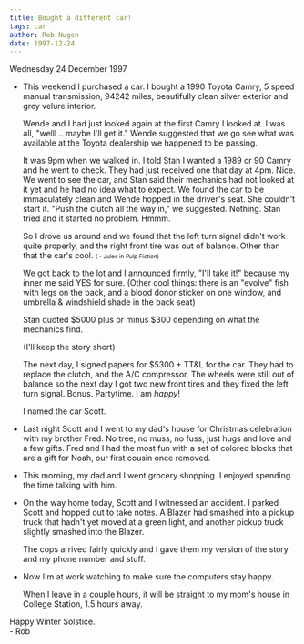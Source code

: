 ```yaml
---
title: Bought a different car!
tags: car
author: Rob Nugen
date: 1997-12-24
---
```


<p class=date>Wednesday 24 December 1997</p>

<ul>
<li>
This weekend I purchased a car.  I bought a 1990 Toyota Camry, 5 speed manual transmission, 94242 miles, beautifully clean silver exterior and grey velure interior.
<p>
Wende and I had just looked again at the first Camry I looked at.  I was all, "welll ..  maybe I'll get it."  Wende suggested that we go see what was available at the Toyota dealership we happened to be passing.
<p>
It was 9pm when we walked in. I told Stan I wanted a 1989 or 90 Camry and he went to check.  They had just received one that day at 4pm. Nice.<br>
We went to see the car, and Stan said their mechanics had not looked at it yet and he had no idea what to expect.  We found the car to be immaculately clean and Wende hopped in the driver's seat.  She couldn't start it.  "Push the clutch all the way in," we suggested. Nothing. Stan tried and it started no problem.  Hmmm.
<p>
So I drove us around and we found that the left turn signal didn't work quite properly, and the right front tire was out of balance.  Other than that the car's cool. <font size=-2>( - Jules in <em>Pulp Fiction</em>)</font>
<p>
We got back to the lot and I announced firmly, "I'll take it!" because my inner me said YES for sure. (Other cool things: there is an "evolve" fish with legs on the back, and a blood donor sticker on one window, and umbrella & windshield shade in the back seat)
<p>
Stan quoted $5000 plus or minus $300 depending on what the mechanics find.
<p>
(I'll keep the story short)
<p>
The next day, I signed papers for $5300 + TT&L for the car.  They had to replace the clutch, and the A/C compressor.  The wheels were still out of balance so the next day I got two new front tires and they fixed the left turn signal. Bonus. Partytime.  I am <em>happy</em>!
<p>
I named the car Scott.
</li>
<p>
<li>
Last night Scott and I went to my dad's house for Christmas celebration with my brother Fred. No tree, no muss, no fuss, just hugs and love and a few gifts.  Fred and I had the most fun with a set of colored blocks that are a gift for Noah, our first cousin once removed.
</li>
<p>
<li>
This morning, my dad and I went grocery shopping. I enjoyed spending the time talking with him.
</li>
<p>
<li>
On the way home today, Scott and I witnessed an accident. I parked Scott and hopped out to take notes. A Blazer had smashed into a pickup truck that hadn't yet moved at a green light, and another pickup truck slightly smashed into the Blazer.
<p>
The cops arrived fairly quickly and I gave them my version of the story and my phone number and stuff.
</li>
<p>
<li>
Now I'm at work watching to make sure the computers stay happy.
<p>
When I leave in a couple hours, it will be straight to my mom's house in College Station, 1.5 hours away.
</li>
</ul>
<p>
Happy Winter Solstice.<br>
- Rob
<p>
